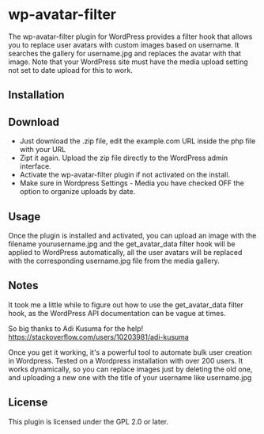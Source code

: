 # wp-avatar-filter

The wp-avatar-filter plugin for WordPress provides a filter hook that allows you to replace user avatars with custom images based on username. It searches the gallery for username.jpg and replaces the avatar with that image. Note that your WordPress site must have the media upload setting not set to date upload for this to work.

## Installation

## Download 
- Just download the .zip file, edit the example.com URL inside the php file with your URL
- Zipt it again. Upload the zip file directly to the WordPress admin interface.
- Activate the wp-avatar-filter plugin if not activated on the install.
- Make sure in Wordpress Settings - Media you have checked OFF the option to organize uploads by date.

## Usage

Once the plugin is installed and activated, you can upload an image with the filename yourusername.jpg and the get_avatar_data filter hook will be applied to WordPress automatically, all the user avatars will be replaced with the corresponding username.jpg file from the media gallery.

## Notes

It took me a little while to figure out how to use the get_avatar_data filter hook, as the WordPress API documentation can be vague at times. 

So big thanks to Adi Kusuma for the help!
https://stackoverflow.com/users/10203981/adi-kusuma 

Once you get it working, it's a powerful tool to automate bulk user creation in Wordpress. Tested on a Wordpress installation with over 200 users. It works dynamically, so you can replace images just by deleting the old one, and uploading a new one with the title of your username like username.jpg

## License

This plugin is licensed under the GPL 2.0 or later.
